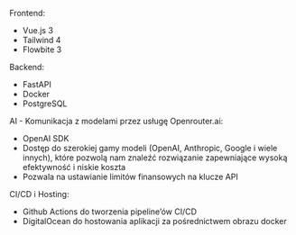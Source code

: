 Frontend:
- Vue.js 3
- Tailwind 4
- Flowbite 3

Backend:
- FastAPI
- Docker
- PostgreSQL

AI - Komunikacja z modelami przez usługę Openrouter.ai:
- OpenAI SDK
- Dostęp do szerokiej gamy modeli (OpenAI, Anthropic, Google i wiele innych), które pozwolą nam znaleźć rozwiązanie zapewniające wysoką efektywność i niskie koszta
- Pozwala na ustawianie limitów finansowych na klucze API

CI/CD i Hosting:
- Github Actions do tworzenia pipeline’ów CI/CD
- DigitalOcean do hostowania aplikacji za pośrednictwem obrazu docker
